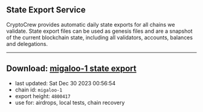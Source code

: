 ## State Export Service
CryptoCrew provides automatic daily state exports for all chains we validate. State export files can be used as genesis files and are a snapshot of the current blockchain state, including all validators, accounts, balances and delegations.

---
**Download: [migaloo-1 state export](https://dl.ccvalidators.com/SERVICE/migaloo/migaloo-1_export_4800417.json)**
---

- last updated: Sat Dec 30 2023 00:56:54
- chain id: `migaloo-1`
- export height: `4800417`
- use for: airdrops, local tests, chain recovery
